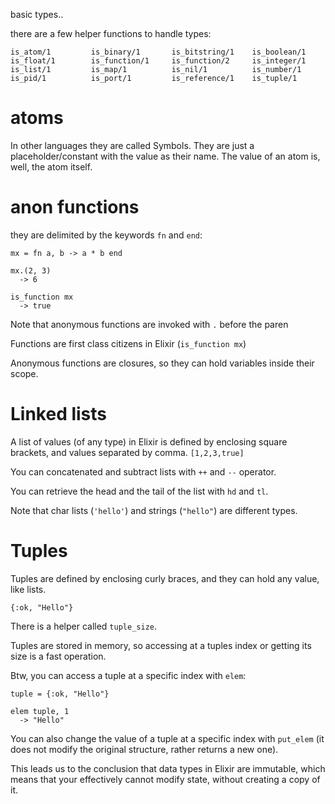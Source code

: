 basic types..

there are a few helper functions to handle types:

```
is_atom/1         is_binary/1       is_bitstring/1    is_boolean/1
is_float/1        is_function/1     is_function/2     is_integer/1
is_list/1         is_map/1          is_nil/1          is_number/1
is_pid/1          is_port/1         is_reference/1    is_tuple/1
```


# atoms

In other languages they are called Symbols. They are just a placeholder/constant with the value as their name.
The value of an atom is, well, the atom itself.


# anon functions

they are delimited by the keywords `fn` and `end`:

```
mx = fn a, b -> a * b end

mx.(2, 3)
  -> 6

is_function mx
  -> true
```

Note that anonymous functions are invoked with `.` before the paren

Functions are first class citizens in Elixir (`is_function mx`)

Anonymous functions are closures, so they can hold variables inside their scope.


# Linked lists

A list of values (of any type) in Elixir is defined by enclosing square brackets, and values separated by comma. `[1,2,3,true]`

You can concatenated and subtract lists with `++` and `--` operator.

You can retrieve the head and the tail of the list with `hd` and `tl`.

Note that char lists (`'hello'`) and strings (`"hello"`) are different types.


# Tuples

Tuples are defined by enclosing curly braces, and they can hold any value, like lists.

`{:ok, "Hello"}`

There is a helper called `tuple_size`.

Tuples are stored in memory, so accessing at a tuples index or getting its size is a fast operation.

Btw, you can access a tuple at a specific index with `elem`:

```
tuple = {:ok, "Hello"}

elem tuple, 1
  -> "Hello"
```

You can also change the value of a tuple at a specific index with `put_elem` (it does not modify the original structure, rather returns a new one).

This leads us to the conclusion that data types in Elixir are immutable, which means that your effectively cannot modify state, without creating a copy of it.




